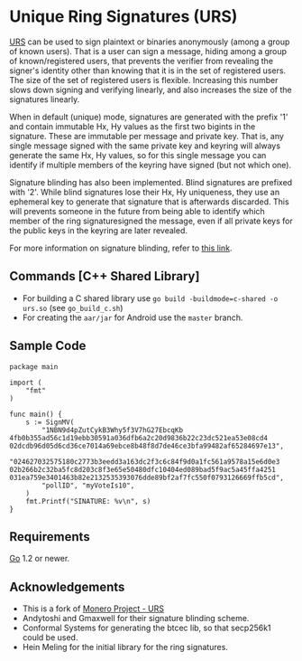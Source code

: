 Unique Ring Signatures (URS)
============================

[URS](http://web.archive.org/web/20170810111724/https://csiflabs.cs.ucdavis.edu/~hbzhang/romring.pdf) can be used to sign plaintext or binaries anonymously 
(among a group of known users). That is a user can sign a 
message, hiding among a group of known/registered users, 
that prevents the verifier from revealing the signer's 
identity other than knowing that it is in the set of 
registered users. The size of the set of registered users 
is flexible. Increasing this number slows down signing and 
verifying linearly, and also increases the size of the 
signatures linearly.

When in default (unique) mode, signatures are generated 
with the prefix '1' and contain immutable Hx, Hy values 
as the first two bigints in the signature. These are 
immutable per message and private key. That is, any 
single message signed with the same private key and 
keyring will always generate the same Hx, Hy values, so 
for this single message you can identify if multiple 
members of the keyring have signed (but not which one).

Signature blinding has also been implemented. Blind 
signatures are prefixed with '2'. While blind signatures 
lose their Hx, Hy uniqueness, they use an ephemeral key 
to generate that signature that is afterwards discarded. 
This will prevents someone in the future from being able 
to identify which member of the ring signaturesigned the
message, even if all private keys for the public keys in 
the keyring are later revealed.

For more information on signature blinding, refer to 
[this link](https://download.wpsoftware.net/bitcoin/wizardry/ringsig-blinding.txt).

## Commands [C++ Shared Library]
- For building a C shared library use `go build -buildmode=c-shared -o urs.so` (see `go_build_c.sh`)
- For creating the `aar/jar` for Android use the `master` branch.

## Sample Code
```golang
package main

import (
	"fmt"
)

func main() {
	s := SignMV(
		"1NBN9d4pZutCykB3Why5f3V7hG27EbcqKb 4fb0b355ad56c1d19ebb30591a036dfb6a2c20d9836b22c23dc521ea53e08cd4 02dcdb96d05d6cd36ce7014a69ebce8b48f8d7de46ce3bfa99482af65284697e13",
		"024627032575180c2773b3eedd3a163dc2f3c6c84f9d0a1fc561a9578a15e6d0e3 02b266b2c32ba5fc8d203c8f3e65e50480dfc10404ed089bad5f9ac5a45ffa4251 031ea759e3401463b82e2132535393076dde89bf2af7fc550f0793126669ffb5cd",
		"pollID", "myVoteIs10",
	)
	fmt.Printf("SINATURE: %v\n", s)
}
```

## Requirements
[Go](http://golang.org) 1.2 or newer.

## Acknowledgements
- This is a fork of [Monero Project - URS](https://github.com/monero-project/urs/)
- Andytoshi and Gmaxwell for their signature blinding scheme.
- Conformal Systems for generating the btcec lib, so that secp256k1 could be used.
- Hein Meling for the initial library for the ring signatures.
